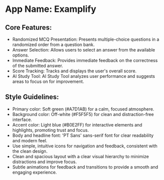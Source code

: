 # **App Name**: Examplify

## Core Features:

- Randomized MCQ Presentation: Presents multiple-choice questions in a randomized order from a question bank.
- Answer Selection: Allows users to select an answer from the available options.
- Immediate Feedback: Provides immediate feedback on the correctness of the submitted answer.
- Score Tracking: Tracks and displays the user's overall score.
- AI Study Tool: AI Study Tool analyzes user performance and suggests areas to focus on for improvement.

## Style Guidelines:

- Primary color: Soft green (#A7D1AB) for a calm, focused atmosphere.
- Background color: Off-white (#F5F5F5) for clean and distraction-free interface.
- Accent color: Light blue (#B0E2FF) for interactive elements and highlights, promoting trust and focus.
- Body and headline font: 'PT Sans' sans-serif font for clear readability and modern feel.
- Use simple, intuitive icons for navigation and feedback, consistent with the clean design.
- Clean and spacious layout with a clear visual hierarchy to minimize distractions and improve focus.
- Subtle animations for feedback and transitions to provide a smooth and engaging experience.